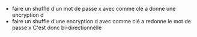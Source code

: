 * faire un shuffle d'un mot de passe x avec comme clé a donne une encryption d
* faire un shuffle d'une encryption d avec comme clé a redonne le mot de passe x
C'est donc bi-directionnelle